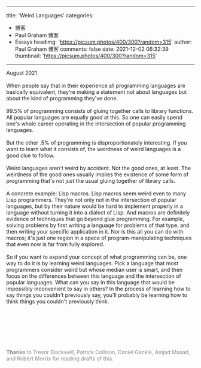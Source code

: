 
---
title: 'Weird Languages'
categories: 
 - 博客
 - Paul Graham 博客
 - Essays
headimg: 'https://picsum.photos/400/300?random=315'
author: Paul Graham 博客
comments: false
date: 2021-12-02 06:32:39
thumbnail: 'https://picsum.photos/400/300?random=315'
---

<div>   
August 2021<br><br>When people say that in their experience all programming languages
are basically equivalent, they're making a statement not about
languages but about the kind of programming they've done.<br><br>99.5% of programming consists of gluing together calls to library
functions. All popular languages are equally good at this. So one
can easily spend one's whole career operating in the intersection
of popular programming languages.<br><br>But the other .5% of programming is disproportionately interesting.
If you want to learn what it consists of, the weirdness of weird
languages is a good clue to follow.<br><br>Weird languages aren't weird by accident. Not the good ones, at
least. The weirdness of the good ones usually implies the existence
of some form of programming that's not just the usual gluing together
of library calls.<br><br>A concrete example: Lisp macros. Lisp macros seem weird even to
many Lisp programmers. They're not only not in the intersection of
popular languages, but by their nature would be hard to implement
properly in a language without turning it into a dialect of
Lisp. And macros are definitely evidence of techniques that go
beyond glue programming. For example, solving problems by first
writing a language for problems of that type, and then writing
your specific application in it. Nor is this all you can do with
macros; it's just one region in a space of program-manipulating
techniques that even now is far from fully explored.<br><br>So if you want to expand your concept of what programming can be,
one way to do it is by learning weird languages. Pick a language
that most programmers consider weird but whose median user is smart,
and then focus on the differences between this language and the
intersection of popular languages. What can you say in this language
that would be impossibly inconvenient to say in others? In the
process of learning how to say things you couldn't previously say,
you'll probably be learning how to think things you couldn't
previously think.<br><br><br><br><br><br><br><br><font color="888888">
<b>Thanks</b> to Trevor Blackwell, Patrick Collison, Daniel Gackle, Amjad
Masad, and Robert Morris for reading drafts of this.
</font><br><br>  
</div>
            
